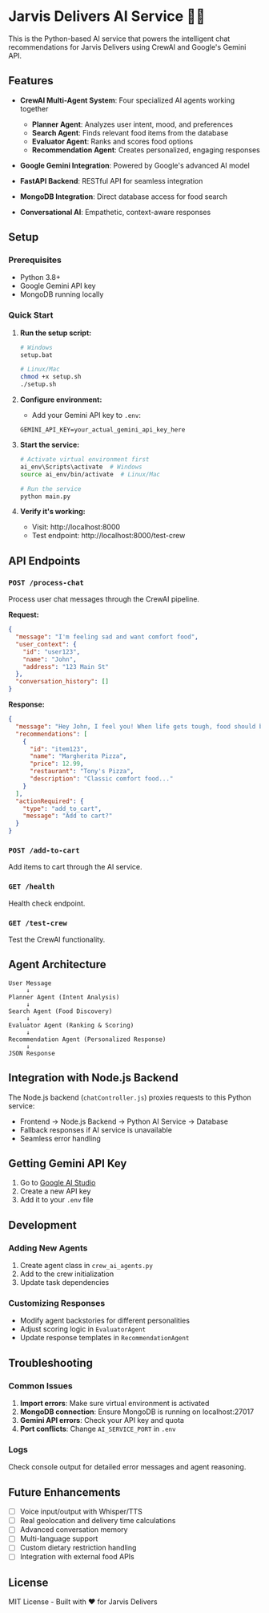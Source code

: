 # Jarvis Delivers AI Service 🤖🍕

This is the Python-based AI service that powers the intelligent chat recommendations for Jarvis Delivers using CrewAI and Google's Gemini API.

## Features

- **CrewAI Multi-Agent System**: Four specialized AI agents working together
  - **Planner Agent**: Analyzes user intent, mood, and preferences
  - **Search Agent**: Finds relevant food items from the database
  - **Evaluator Agent**: Ranks and scores food options
  - **Recommendation Agent**: Creates personalized, engaging responses

- **Google Gemini Integration**: Powered by Google's advanced AI model
- **FastAPI Backend**: RESTful API for seamless integration
- **MongoDB Integration**: Direct database access for food search
- **Conversational AI**: Empathetic, context-aware responses

## Setup

### Prerequisites
- Python 3.8+
- Google Gemini API key
- MongoDB running locally

### Quick Start

1. **Run the setup script:**
   ```bash
   # Windows
   setup.bat
   
   # Linux/Mac
   chmod +x setup.sh
   ./setup.sh
   ```

2. **Configure environment:**
   - Add your Gemini API key to `.env`:
   ```
   GEMINI_API_KEY=your_actual_gemini_api_key_here
   ```

3. **Start the service:**
   ```bash
   # Activate virtual environment first
   ai_env\Scripts\activate  # Windows
   source ai_env/bin/activate  # Linux/Mac
   
   # Run the service
   python main.py
   ```

4. **Verify it's working:**
   - Visit: http://localhost:8000
   - Test endpoint: http://localhost:8000/test-crew

## API Endpoints

### `POST /process-chat`
Process user chat messages through the CrewAI pipeline.

**Request:**
```json
{
  "message": "I'm feeling sad and want comfort food",
  "user_context": {
    "id": "user123",
    "name": "John",
    "address": "123 Main St"
  },
  "conversation_history": []
}
```

**Response:**
```json
{
  "message": "Hey John, I feel you! When life gets tough, food should be a warm hug...",
  "recommendations": [
    {
      "id": "item123",
      "name": "Margherita Pizza",
      "price": 12.99,
      "restaurant": "Tony's Pizza",
      "description": "Classic comfort food..."
    }
  ],
  "actionRequired": {
    "type": "add_to_cart",
    "message": "Add to cart?"
  }
}
```

### `POST /add-to-cart`
Add items to cart through the AI service.

### `GET /health`
Health check endpoint.

### `GET /test-crew`
Test the CrewAI functionality.

## Agent Architecture

```
User Message
     ↓
Planner Agent (Intent Analysis)
     ↓
Search Agent (Food Discovery)
     ↓
Evaluator Agent (Ranking & Scoring)
     ↓
Recommendation Agent (Personalized Response)
     ↓
JSON Response
```

## Integration with Node.js Backend

The Node.js backend (`chatController.js`) proxies requests to this Python service:
- Frontend → Node.js Backend → Python AI Service → Database
- Fallback responses if AI service is unavailable
- Seamless error handling

## Getting Gemini API Key

1. Go to [Google AI Studio](https://makersuite.google.com/app/apikey)
2. Create a new API key
3. Add it to your `.env` file

## Development

### Adding New Agents
1. Create agent class in `crew_ai_agents.py`
2. Add to the crew initialization
3. Update task dependencies

### Customizing Responses
- Modify agent backstories for different personalities
- Adjust scoring logic in `EvaluatorAgent`
- Update response templates in `RecommendationAgent`

## Troubleshooting

### Common Issues
1. **Import errors**: Make sure virtual environment is activated
2. **MongoDB connection**: Ensure MongoDB is running on localhost:27017
3. **Gemini API errors**: Check your API key and quota
4. **Port conflicts**: Change `AI_SERVICE_PORT` in `.env`

### Logs
Check console output for detailed error messages and agent reasoning.

## Future Enhancements

- [ ] Voice input/output with Whisper/TTS
- [ ] Real geolocation and delivery time calculations
- [ ] Advanced conversation memory
- [ ] Multi-language support
- [ ] Custom dietary restriction handling
- [ ] Integration with external food APIs

## License

MIT License - Built with ❤️ for Jarvis Delivers
